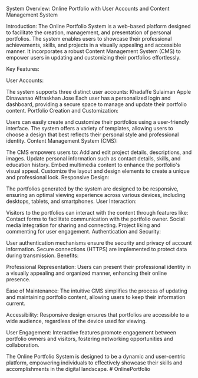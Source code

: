 ﻿System Overview: Online Portfolio with User Accounts and Content Management System

Introduction:
The Online Portfolio System is a web-based platform designed to facilitate the creation, management, and presentation of personal portfolios. The system enables users to showcase their professional achievements, skills, and projects in a visually appealing and accessible manner. It incorporates a robust Content Management System (CMS) to empower users in updating and customizing their portfolios effortlessly.

Key Features:

User Accounts:

The system supports three distinct user accounts:
Khadaffe Sulaiman
Apple Dinawanao
Alfraskhan Jose
Each user has a personalized login and dashboard, providing a secure space to manage and update their portfolio content.
Portfolio Creation and Customization:

Users can easily create and customize their portfolios using a user-friendly interface.
The system offers a variety of templates, allowing users to choose a design that best reflects their personal style and professional identity.
Content Management System (CMS):

The CMS empowers users to:
Add and edit project details, descriptions, and images.
Update personal information such as contact details, skills, and education history.
Embed multimedia content to enhance the portfolio's visual appeal.
Customize the layout and design elements to create a unique and professional look.
Responsive Design:

The portfolios generated by the system are designed to be responsive, ensuring an optimal viewing experience across various devices, including desktops, tablets, and smartphones.
User Interaction:

Visitors to the portfolios can interact with the content through features like:
Contact forms to facilitate communication with the portfolio owner.
Social media integration for sharing and connecting.
Project liking and commenting for user engagement.
Authentication and Security:

User authentication mechanisms ensure the security and privacy of account information.
Secure connections (HTTPS) are implemented to protect data during transmission.
Benefits:

Professional Representation: Users can present their professional identity in a visually appealing and organized manner, enhancing their online presence.

Ease of Maintenance: The intuitive CMS simplifies the process of updating and maintaining portfolio content, allowing users to keep their information current.

Accessibility: Responsive design ensures that portfolios are accessible to a wide audience, regardless of the device used for viewing.

User Engagement: Interactive features promote engagement between portfolio owners and visitors, fostering networking opportunities and collaboration.

The Online Portfolio System is designed to be a dynamic and user-centric platform, empowering individuals to effectively showcase their skills and accomplishments in the digital landscape.
#   O n l i n e P o r t f o l i o  
 